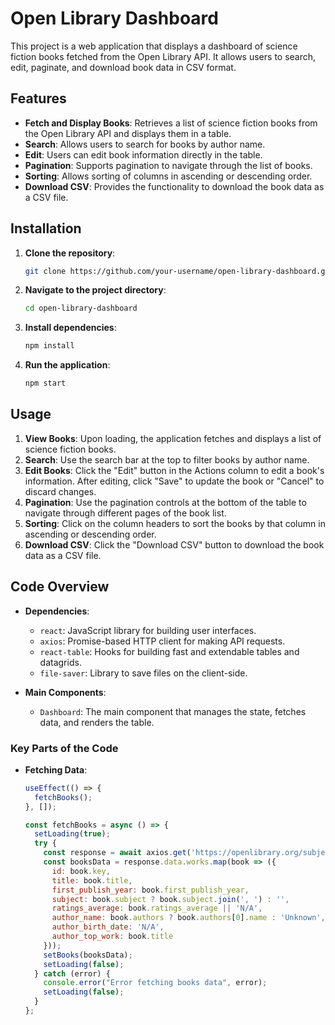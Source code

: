 # Open Library Dashboard

This project is a web application that displays a dashboard of science fiction books fetched from the Open Library API. It allows users to search, edit, paginate, and download book data in CSV format.

## Features

- **Fetch and Display Books**: Retrieves a list of science fiction books from the Open Library API and displays them in a table.
- **Search**: Allows users to search for books by author name.
- **Edit**: Users can edit book information directly in the table.
- **Pagination**: Supports pagination to navigate through the list of books.
- **Sorting**: Allows sorting of columns in ascending or descending order.
- **Download CSV**: Provides the functionality to download the book data as a CSV file.

## Installation

1. **Clone the repository**:
    ```bash
    git clone https://github.com/your-username/open-library-dashboard.git
    ```

2. **Navigate to the project directory**:
    ```bash
    cd open-library-dashboard
    ```

3. **Install dependencies**:
    ```bash
    npm install
    ```

4. **Run the application**:
    ```bash
    npm start
    ```

## Usage

1. **View Books**: Upon loading, the application fetches and displays a list of science fiction books.
2. **Search**: Use the search bar at the top to filter books by author name.
3. **Edit Books**: Click the "Edit" button in the Actions column to edit a book's information. After editing, click "Save" to update the book or "Cancel" to discard changes.
4. **Pagination**: Use the pagination controls at the bottom of the table to navigate through different pages of the book list.
5. **Sorting**: Click on the column headers to sort the books by that column in ascending or descending order.
6. **Download CSV**: Click the "Download CSV" button to download the book data as a CSV file.

## Code Overview

- **Dependencies**:
  - `react`: JavaScript library for building user interfaces.
  - `axios`: Promise-based HTTP client for making API requests.
  - `react-table`: Hooks for building fast and extendable tables and datagrids.
  - `file-saver`: Library to save files on the client-side.
  
- **Main Components**:
  - `Dashboard`: The main component that manages the state, fetches data, and renders the table.

### Key Parts of the Code

- **Fetching Data**:
  ```javascript
  useEffect(() => {
    fetchBooks();
  }, []);

  const fetchBooks = async () => {
    setLoading(true);
    try {
      const response = await axios.get('https://openlibrary.org/subjects/science_fiction.json?limit=100');
      const booksData = response.data.works.map(book => ({
        id: book.key,
        title: book.title,
        first_publish_year: book.first_publish_year,
        subject: book.subject ? book.subject.join(', ') : '',
        ratings_average: book.ratings_average || 'N/A',
        author_name: book.authors ? book.authors[0].name : 'Unknown',
        author_birth_date: 'N/A',
        author_top_work: book.title
      }));
      setBooks(booksData);
      setLoading(false);
    } catch (error) {
      console.error("Error fetching books data", error);
      setLoading(false);
    }
  };
